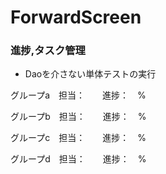 # ForwardScreen

### 進捗,タスク管理

- Daoを介さない単体テストの実行

グループa　担当：　　進捗：　%

グループb　担当：　　進捗：　%

グループc　担当：　　進捗：　%

グループd　担当：　　進捗：　%
